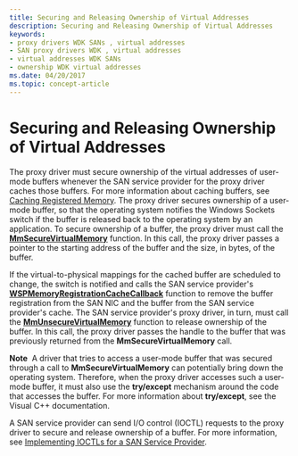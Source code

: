```yaml
---
title: Securing and Releasing Ownership of Virtual Addresses
description: Securing and Releasing Ownership of Virtual Addresses
keywords:
- proxy drivers WDK SANs , virtual addresses
- SAN proxy drivers WDK , virtual addresses
- virtual addresses WDK SANs
- ownership WDK virtual addresses
ms.date: 04/20/2017
ms.topic: concept-article
---
```


# Securing and Releasing Ownership of Virtual Addresses





The proxy driver must secure ownership of the virtual addresses of user-mode buffers whenever the SAN service provider for the proxy driver caches those buffers. For more information about caching buffers, see [Caching Registered Memory](caching-registered-memory.md). The proxy driver secures ownership of a user-mode buffer, so that the operating system notifies the Windows Sockets switch if the buffer is released back to the operating system by an application. To secure ownership of a buffer, the proxy driver must call the [**MmSecureVirtualMemory**](/windows-hardware/drivers/ddi/ntddk/nf-ntddk-mmsecurevirtualmemory) function. In this call, the proxy driver passes a pointer to the starting address of the buffer and the size, in bytes, of the buffer.

If the virtual-to-physical mappings for the cached buffer are scheduled to change, the switch is notified and calls the SAN service provider's [**WSPMemoryRegistrationCacheCallback**](/previous-versions/windows/hardware/network/ff566299(v=vs.85)) function to remove the buffer registration from the SAN NIC and the buffer from the SAN service provider's cache. The SAN service provider's proxy driver, in turn, must call the [**MmUnsecureVirtualMemory**](/windows-hardware/drivers/ddi/ntddk/nf-ntddk-mmunsecurevirtualmemory) function to release ownership of the buffer. In this call, the proxy driver passes the handle to the buffer that was previously returned from the **MmSecureVirtualMemory** call.

**Note**  A driver that tries to access a user-mode buffer that was secured through a call to **MmSecureVirtualMemory** can potentially bring down the operating system. Therefore, when the proxy driver accesses such a user-mode buffer, it must also use the **try/except** mechanism around the code that accesses the buffer. For more information about **try/except**, see the Visual C++ documentation.

 

A SAN service provider can send I/O control (IOCTL) requests to the proxy driver to secure and release ownership of a buffer. For more information, see [Implementing IOCTLs for a SAN Service Provider](implementing-ioctls-for-a-san-service-provider.md).

 


